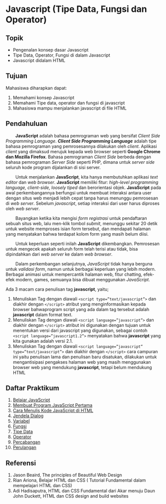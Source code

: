 # Javascript (Tipe Data, Fungsi dan Operator)

## Topik

- Pengenalan konsep dasar Javascript
- Tipe Data, Operator, Fungsi di dalam Javascript
- Javascript didalam HTML

## Tujuan

Mahasiswa diharapkan dapat:

1. Memahami konsep Javascript
2. Memahami Tipe data, operator dan fungsi di javascript
3. Mahasiswa mampu menjalankan javascript di file HTML

## Pendahuluan

&nbsp;&nbsp;&nbsp;&nbsp;&nbsp;&nbsp;&nbsp;&nbsp;**JavaScript** adalah bahasa pemrograman web yang bersifat _Client Side Programming Language_. **_Client Side Programming Language_** adalah tipe bahasa pemrograman yang pemrosesannya dilakukan oleh _client_. Aplikasi _client_ yang dimaksud merujuk kepada web browser seperti **Google Chrome dan Mozilla Firefox**. Bahasa pemrograman _Client Side_ berbeda dengan bahasa pemrograman _Server Side_ seperti PHP, dimana untuk _server side_ seluruh kode program dijalankan di sisi server.

&nbsp;&nbsp;&nbsp;&nbsp;&nbsp;&nbsp;&nbsp;&nbsp;Untuk menjalankan **JavaScript**, kita hanya membutuhkan aplikasi _text editor_ dan _web browser_. **JavaScript** memiliki fitur: _high-level programming language, client-side, loosely tiped_ dan berorientasi objek. **JavaScript** pada awal perkembangannya berfungsi untuk membuat interaksi antara user dengan situs web menjadi lebih cepat tanpa harus menunggu pemrosesan di _web server_. Sebelum _javascript_, setiap interaksi dari user harus diproses oleh _web server_.

&nbsp;&nbsp;&nbsp;&nbsp;&nbsp;&nbsp;&nbsp;&nbsp;Bayangkan ketika kita mengisi _form registrasi_ untuk pendaftaran sebuah situs web, lalu men-klik tombol _submit_, menunggu sekitar 20 detik untuk website memproses isian form tersebut, dan mendapati halaman yang menyatakan bahwa terdapat kolom form yang masih belum diisi.

&nbsp;&nbsp;&nbsp;&nbsp;&nbsp;&nbsp;&nbsp;&nbsp;Untuk keperluan seperti inilah **JavaScript** dikembangkan. Pemrosesan untuk mengecek apakah seluruh form telah terisi atau tidak, bisa dipindahkan dari _web server_ ke dalam _web browser_.

&nbsp;&nbsp;&nbsp;&nbsp;&nbsp;&nbsp;&nbsp;&nbsp;Dalam perkembangan selanjutnya, _JavaScript_ tidak hanya berguna untuk _validasi form_, namun untuk berbagai keperluan yang lebih modern. Berbagai animasi untuk mempercantik halaman web, fitur chatting, efek-efek modern, games, semuanya bisa dibuat menggunakan _JavaScript_.

Ada 3 macam cara penulisan tag **javascript**, yaitu;

1. Menuliskan Tag dengan diawali `<script type=”text/javascript”>` dan diakhir dengan `</script>` atribut yang menginformasikan kepada browser bahwaprogram script yang ada dalam tag tersebut adalah **javascript** dalam format text.
2. Menuliskan Tag dengan diawali `<script language=”javascript”>` dan diakhir dengan `</script>` atribut ini digunakan dengan tujuan untuk menentukan versi dari javascript yang digunakan, sebagai contoh `<script language=”javascript1.2”>` menyatakan bahwa **javascript** yang kita gunakan adalah versi 2.1.
3. Menuliskan Tag dengan diawali `<script language=”javascript” type=”text/javascript”>` dan diakhir dengan `</script>` cara campuran ini yaitu penulisan lama dan penulisan baru disatukan, dilakukan untuk mengantisipasi pengakses halaman web yang masih menggunakan browser web yang mendukung **javascript**, tetapi belum mendukung HTML

## Daftar Praktikum

1. [Belajar JavaScript](/js/praktikum1/)
2. [Membuat Program JavaScript Pertama](/js/praktikum2/)
3. [Cara Menulis Kode JavaScript di HTML]()
4. [Jendela Dialog]()
5. [Variabel]()
6. [Fungsi]()
7. [Tipe Data]()
8. [Operator]()
9. [Percabangan]()
10. [Perulangan]()

## Referensi

1. Jason Beaird, The principles of Beautiful Web Design
2. Rian Ariona, Belajar HTML dan CSS ( Tutorial Fundamental dalam mempelajari HTML dan CSS)
3. Adi Hadisaputra, HTML dan CSS Fundamental dari Akar menuju Daun John Duckett, HTML dan CSS design and build websites
